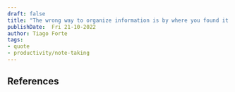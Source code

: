 ```yaml
---
draft: false
title: "The wrong way to organize information is by where you found it. The correct way is by the location you will use it"
publishDate:  Fri 21-10-2022
author: Tiago Forte
tags: 
- quote
- productivity/note-taking
---
```




## References
